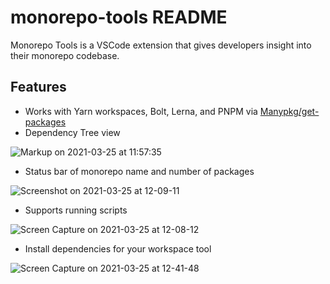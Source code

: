 # monorepo-tools README

Monorepo Tools is a VSCode extension that gives developers insight into their monorepo codebase.

## Features

-   Works with Yarn workspaces, Bolt, Lerna, and PNPM via [Manypkg/get-packages](https://github.com/Thinkmill/manypkg/tree/master/packages/get-packages)
-   Dependency Tree view

![Markup on 2021-03-25 at 11:57:35](https://user-images.githubusercontent.com/472487/112513986-dbddf500-8d62-11eb-96ed-f979ddc08c3e.png)

-   Status bar of monorepo name and number of packages

![Screenshot on 2021-03-25 at 12-09-11](https://user-images.githubusercontent.com/472487/112514089-f31ce280-8d62-11eb-8e85-fe20e8683bef.png)

-   Supports running scripts

![Screen Capture on 2021-03-25 at 12-08-12](https://user-images.githubusercontent.com/472487/112514011-e3050300-8d62-11eb-96fb-0666b3644a87.gif)

-   Install dependencies for your workspace tool

![Screen Capture on 2021-03-25 at 12-41-48](https://user-images.githubusercontent.com/472487/112518712-a2f44f00-8d67-11eb-88de-b8fc1c5d21e8.gif)
